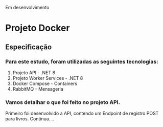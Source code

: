 Em desenvolvimento 


# Projeto Docker

## Especificação

### Para este estudo, foram utilizadas as seguintes tecnologias:

1. Projeto API - .NET 8
2. Projeto Worker Services - .NET 8
3. Docker Compose - Containers 
4. RabbitMQ - Mensageria

### Vamos detalhar o que foi feito no projeto API.  

Primeiro foi desenvolvido a API, contendo um Endpoint de registro POST para livros. Continua....
